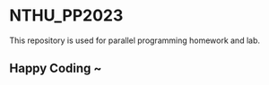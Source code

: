 <!--
#+TITLE: NTHU_PP2023
#+OPTIONS: toc:nil
-->

# NTHU_PP2023

This repository is used for parallel programming homework and lab.

## Happy Coding ~
